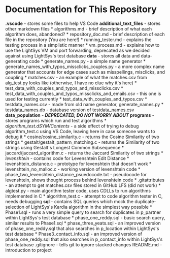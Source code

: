 # Documentation for This Repository
**.vscode** - stores some files to help VS Code
**additional_text_files** - stores other markdown files
    * algorithms.md - brief description of what each algorithm does, abandoned?
    * repository_doc.md - brief description of each file in the repository (You are here!)
    * running_tester.md - explains the testing process in a simplistic manner
    * vm_process.md - explains how to use the LightSys VM and port forwarding, deprecated as we decided against using       LightSys's test database
**data** - stores all data and data-generating code
    * generate_names.py - a simple name generator
    * generate_names_with_typos_missclicks_couples.py - a more complex name generator that accounts for edge cases such as misspellings, misclicks, and coupling
    * matches.csv - an example of what the matches.csv from alg_test.py looks like (otherwise, I have no clue why it's here)
    * test_data_with_couples_and_typos_and_missclicks.csv
    * test_data_with_couples_and_typos_missclicks_and_emails.csv - this one is used for testing currently
    * test_data_with_couples_and_typos.csv
    * testdata_names.csv - made from old name generator, generate_names.py
    * testdata_names.db - database version of testdata_names.csv
**data_population** - ***DEPRECATED, DO NOT WORRY ABOUT***
**programs** - stores programs which run and test algorithms
    * *algorithm_test.dSYM/Contents* - a side effect of trying to debug algorithm_test.c using VS Code, leaving here in case someone wants to debug it
    * cosine/cosine_similarity.c - returns the Cosine Similarity of two strings
    * gestalt/gestalt_pattern_matching.c - returns the Similarity of two strings using Gestalt's Longest Common Subsequence
    * jaccard/jaccard_algorithm.c - returns the Jaccard Similarity of two strings
    * *levenshtein* - contains code for Levenshtein Edit Distance
        * levenshtein_distance.c - prototype for levenshtein that doesn't work
        * levenshtein_no_malloc.c - working version of levenshtein code
        * phase_two_levenshtein_distance_psuedocode.txt - pseudocode for levenshtein, shows thought process behind levenshtein code
    * .gitattributes - an attempt to get matches.csv files stored in GitHub LFS (did not work)
    * algtest.py - main algorithm tester code, uses CDLLs to run algorithms implemented in C
    * algorithm_test.c - attempt to code algorithm tester in C, needs debugging
**sql** - contains SQL queries which mock the duplicate-selection of LightSys's Kardia algorithm in the simplest way possible
    * Phase1.sql - runs a very simple query to search for duplicates in p_partner within LightSys's test database
    * phase_one_reddy.sql - basic search query, similar results to Phase1.sql
    * phase_three_yeats.sql - an improved version of phase_one_reddy.sql that also searches in p_location within LightSys's test database
    * Phase3_contact_info.sql - an improved version of phase_one_reddy.sql that also searches in p_contact_info within LightSys's test database
.gitignore - tells git to ignore stacked changes
README.md - introduction to project